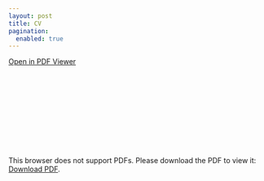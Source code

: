 ```yaml
---
layout: post
title: CV
pagination:
  enabled: true
---
```


<a href="https://nicolas-risberg.github.io/images/CV_Cover_Letter_Nicolas_Risberg_2021.pdf">Open in PDF Viewer</a>
<br>

<object data="https://nicolas-risberg.github.io/images/CV_Cover_Letter_Nicolas_Risberg_2021.pdf" type="application/pdf" width="100%" height="2300px">
    <embed src="https://nicolas-risberg.github.io/images/CV_Cover_Letter_Nicolas_Risberg_2021.pdf">
        <p>This browser does not support PDFs. Please download the PDF to view it: <a href="https://nicolas-risberg.github.io/images/CV_Cover_Letter_Nicolas_Risberg_2021.pdf">Download PDF</a>.</p>
    </embed>
</object>